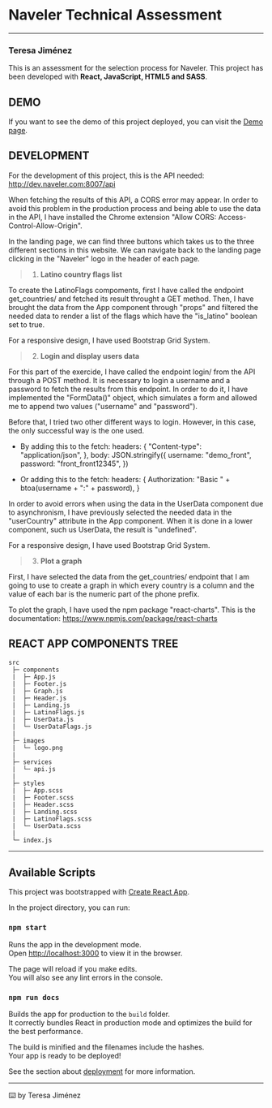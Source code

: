 # Naveler Technical Assessment

---

### **Teresa Jiménez**

This is an assessment for the selection process for Naveler. This project has been developed with **React, JavaScript, HTML5 and SASS**.

## DEMO

If you want to see the demo of this project deployed, you can visit the [Demo page](https://mteresa-jimenez.github.io/naveler-technical-assessment/#/ "Take a look").

## **DEVELOPMENT**

For the development of this project, this is the API needed:  http://dev.naveler.com:8007/api

When fetching the results of this API, a CORS error may appear. In order to avoid this problem in the production process and being able to use the data in the API, I have installed the Chrome extension "Allow CORS: Access-Control-Allow-Origin".

In the landing page, we can find three buttons which takes us to the three different sections in this website. We can navigate back to the landing page clicking in the "Naveler" logo in the header of each page.

> 1. **Latino country flags list**

To create the LatinoFlags compoments, first I have called the endpoint get_countries/ and fetched its result throught a GET method. Then, I have brought the data from the App component through "props" and filtered the needed data to render a list of the flags which have the "is_latino" boolean set to true.

For a responsive design, I have used Bootstrap Grid System.

> 2. **Login and display users data**

For this part of the exercide, I have called the endpoint login/ from the API through a POST method. It is necessary to login a username and a password to fetch the results from this endpoint. In order to do it, I have implemented the "FormData()" object, which simulates a form and allowed me to append two values ("username" and "password").

Before that, I tried two other different ways to login. However, in this case, the only successful way is the one used.

- By adding this to the fetch:
  headers: {
  "Content-type": "application/json",
  },
  body: JSON.stringify({
  username: "demo_front",
  password: "front_front12345",
  })

- Or adding this to the fetch:
  headers: {
  Authorization: "Basic " + btoa(username + ":" + password),
  }

In order to avoid errors when using the data in the UserData component due to asynchronism, I have previously selected the needed data in the "userCountry" attribute in the App component. When it is done in a lower component, such us UserData, the result is "undefined".

For a responsive design, I have used Bootstrap Grid System.

> 3. **Plot a graph**

First, I have selected the data from the get_countries/ endpoint that I am going to use to create a graph in which every country is a column and the value of each bar is the numeric part of the phone prefix.

To plot the graph, I have used the npm package "react-charts". This is the documentation: https://www.npmjs.com/package/react-charts

## **REACT APP COMPONENTS TREE**

```
src
 ├─ components
 |  ├─ App.js
 |  ├─ Footer.js
 |  ├─ Graph.js
 |  ├─ Header.js
 |  ├─ Landing.js
 |  ├─ LatinoFlags.js
 |  ├─ UserData.js
 |  └─ UserDataFlags.js
 |
 ├─ images
 |  └─ logo.png
 |
 ├─ services
 |  └─ api.js
 |
 ├─ styles
 |  ├─ App.scss
 |  ├─ Footer.scss
 |  ├─ Header.scss
 |  ├─ Landing.scss
 |  ├─ LatinoFlags.scss
 |  └─ UserData.scss
 |
 └─ index.js
```

---

## Available Scripts

This project was bootstrapped with [Create React App](https://github.com/facebook/create-react-app).

In the project directory, you can run:

### `npm start`

Runs the app in the development mode.\
Open [http://localhost:3000](http://localhost:3000) to view it in the browser.

The page will reload if you make edits.\
You will also see any lint errors in the console.

### `npm run docs`

Builds the app for production to the `build` folder.\
It correctly bundles React in production mode and optimizes the build for the best performance.

The build is minified and the filenames include the hashes.\
Your app is ready to be deployed!

See the section about [deployment](https://facebook.github.io/create-react-app/docs/deployment) for more information.

---

⌨️ by Teresa Jiménez
